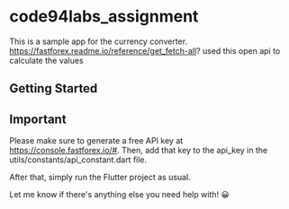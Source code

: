 # code94labs_assignment

This is a sample app for the currency converter.
https://fastforex.readme.io/reference/get_fetch-all? used this open api to calculate the values 

## Getting Started

## Important 
Please make sure to generate a free API key at https://console.fastforex.io/#. 
Then, add that key to the api_key in the utils/constants/api_constant.dart file.

After that, simply run the Flutter project as usual.

Let me know if there's anything else you need help with! 😀
